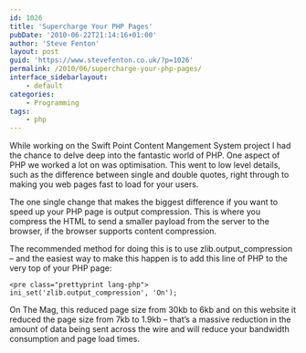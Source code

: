 ```yaml
---
id: 1026
title: 'Supercharge Your PHP Pages'
pubDate: '2010-06-22T21:14:16+01:00'
author: 'Steve Fenton'
layout: post
guid: 'https://www.stevefenton.co.uk/?p=1026'
permalink: /2010/06/supercharge-your-php-pages/
interface_sidebarlayout:
    - default
categories:
    - Programming
tags:
    - php
---
```


While working on the Swift Point Content Mangement System project I had the chance to delve deep into the fantastic world of PHP. One aspect of PHP we worked a lot on was optimisation. This went to low level details, such as the difference between single and double quotes, right through to making you web pages fast to load for your users.

The one single change that makes the biggest difference if you want to speed up your PHP page is output compression. This is where you compress the HTML to send a smaller payload from the server to the browser, if the browser supports content compression.

The recommended method for doing this is to use zlib.output\_compression – and the easiest way to make this happen is to add this line of PHP to the very top of your PHP page:

```
<pre class="prettyprint lang-php">
ini_set('zlib.output_compression', 'On');
```

On The Mag, this reduced page size from 30kb to 6kb and on this website it reduced the page size from 7kb to 1.9kb – that’s a massive reduction in the amount of data being sent across the wire and will reduce your bandwidth consumption and page load times.